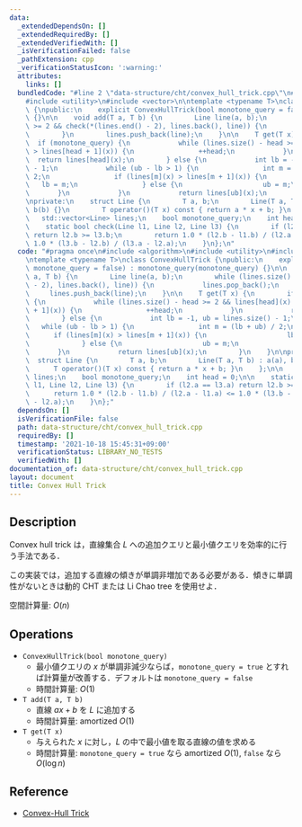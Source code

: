 ```yaml
---
data:
  _extendedDependsOn: []
  _extendedRequiredBy: []
  _extendedVerifiedWith: []
  _isVerificationFailed: false
  _pathExtension: cpp
  _verificationStatusIcon: ':warning:'
  attributes:
    links: []
  bundledCode: "#line 2 \"data-structure/cht/convex_hull_trick.cpp\"\n#include <algorithm>\n\
    #include <utility>\n#include <vector>\n\ntemplate <typename T>\nclass ConvexHullTrick\
    \ {\npublic:\n    explicit ConvexHullTrick(bool monotone_query = false) : monotone_query(monotone_query)\
    \ {}\n\n    void add(T a, T b) {\n        Line line(a, b);\n        while (lines.size()\
    \ >= 2 && check(*(lines.end() - 2), lines.back(), line)) {\n            lines.pop_back();\n\
    \        }\n        lines.push_back(line);\n    }\n\n    T get(T x) {\n      \
    \  if (monotone_query) {\n            while (lines.size() - head >= 2 && lines[head](x)\
    \ > lines[head + 1](x)) {\n                ++head;\n            }\n          \
    \  return lines[head](x);\n        } else {\n            int lb = -1, ub = lines.size()\
    \ - 1;\n            while (ub - lb > 1) {\n                int m = (lb + ub) /\
    \ 2;\n                if (lines[m](x) > lines[m + 1](x)) {\n                 \
    \   lb = m;\n                } else {\n                    ub = m;\n         \
    \       }\n            }\n            return lines[ub](x);\n        }\n    }\n\
    \nprivate:\n    struct Line {\n        T a, b;\n        Line(T a, T b) : a(a),\
    \ b(b) {}\n        T operator()(T x) const { return a * x + b; }\n    };\n\n \
    \   std::vector<Line> lines;\n    bool monotone_query;\n    int head = 0;\n\n\
    \    static bool check(Line l1, Line l2, Line l3) {\n        if (l2.a == l3.a)\
    \ return l2.b >= l3.b;\n        return 1.0 * (l2.b - l1.b) / (l2.a - l1.a) <=\
    \ 1.0 * (l3.b - l2.b) / (l3.a - l2.a);\n    }\n};\n"
  code: "#pragma once\n#include <algorithm>\n#include <utility>\n#include <vector>\n\
    \ntemplate <typename T>\nclass ConvexHullTrick {\npublic:\n    explicit ConvexHullTrick(bool\
    \ monotone_query = false) : monotone_query(monotone_query) {}\n\n    void add(T\
    \ a, T b) {\n        Line line(a, b);\n        while (lines.size() >= 2 && check(*(lines.end()\
    \ - 2), lines.back(), line)) {\n            lines.pop_back();\n        }\n   \
    \     lines.push_back(line);\n    }\n\n    T get(T x) {\n        if (monotone_query)\
    \ {\n            while (lines.size() - head >= 2 && lines[head](x) > lines[head\
    \ + 1](x)) {\n                ++head;\n            }\n            return lines[head](x);\n\
    \        } else {\n            int lb = -1, ub = lines.size() - 1;\n         \
    \   while (ub - lb > 1) {\n                int m = (lb + ub) / 2;\n          \
    \      if (lines[m](x) > lines[m + 1](x)) {\n                    lb = m;\n   \
    \             } else {\n                    ub = m;\n                }\n     \
    \       }\n            return lines[ub](x);\n        }\n    }\n\nprivate:\n  \
    \  struct Line {\n        T a, b;\n        Line(T a, T b) : a(a), b(b) {}\n  \
    \      T operator()(T x) const { return a * x + b; }\n    };\n\n    std::vector<Line>\
    \ lines;\n    bool monotone_query;\n    int head = 0;\n\n    static bool check(Line\
    \ l1, Line l2, Line l3) {\n        if (l2.a == l3.a) return l2.b >= l3.b;\n  \
    \      return 1.0 * (l2.b - l1.b) / (l2.a - l1.a) <= 1.0 * (l3.b - l2.b) / (l3.a\
    \ - l2.a);\n    }\n};"
  dependsOn: []
  isVerificationFile: false
  path: data-structure/cht/convex_hull_trick.cpp
  requiredBy: []
  timestamp: '2021-10-18 15:45:31+09:00'
  verificationStatus: LIBRARY_NO_TESTS
  verifiedWith: []
documentation_of: data-structure/cht/convex_hull_trick.cpp
layout: document
title: Convex Hull Trick
---
```


## Description

Convex hull trick は，直線集合 $L$ への追加クエリと最小値クエリを効率的に行う手法である．

この実装では，追加する直線の傾きが単調非増加である必要がある．傾きに単調性がないときは動的 CHT または Li Chao tree を使用せよ．

空間計算量: $O(n)$

## Operations

- `ConvexHullTrick(bool monotone_query)`
    - 最小値クエリの $x$ が単調非減少ならば，`monotone_query = true` とすれば計算量が改善する．デフォルトは `monotone_query = false`
    - 時間計算量: $O(1)$
- `T add(T a, T b)`
    - 直線 $ax + b$ を $L$ に追加する
    - 時間計算量: $\mathrm{amortized}\ O(1)$
- `T get(T x)`
    - 与えられた $x$ に対し，$L$ の中で最小値を取る直線の値を求める
    - 時間計算量: `monotone_query = true` なら $\mathrm{amortized}\ O(1)$, `false` なら $O(\log n)$

## Reference

- [Convex-Hull Trick](https://satanic0258.hatenablog.com/entry/2016/08/16/181331)
